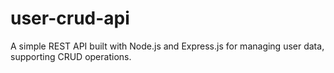 # user-crud-api
A simple REST API built with Node.js and Express.js for managing user data, supporting CRUD operations.
